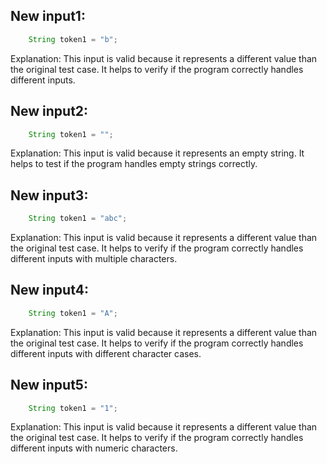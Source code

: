 ## New input1:
```java
    String token1 = "b";
```
Explanation: This input is valid because it represents a different value than the original test case. It helps to verify if the program correctly handles different inputs.

## New input2:
```java
    String token1 = "";
```
Explanation: This input is valid because it represents an empty string. It helps to test if the program handles empty strings correctly.

## New input3:
```java
    String token1 = "abc";
```
Explanation: This input is valid because it represents a different value than the original test case. It helps to verify if the program correctly handles different inputs with multiple characters.

## New input4:
```java
    String token1 = "A";
```
Explanation: This input is valid because it represents a different value than the original test case. It helps to verify if the program correctly handles different inputs with different character cases.

## New input5:
```java
    String token1 = "1";
```
Explanation: This input is valid because it represents a different value than the original test case. It helps to verify if the program correctly handles different inputs with numeric characters.